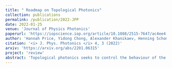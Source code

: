```yaml
---
title: " Roadmap on Topological Photonics"
collection: publications
permalink: /publication/2022-JPP
date: 2022-01-25
venue: 'Journal of Physics Photonics'
paperurl: 'https://iopscience.iop.org/article/10.1088/2515-7647/ac4ee4'
author: 'Hannah Price, Yidong Chong, Alexander Khanikaev, Henning Schomerus, Lukas J. Maczewsky, Mark Kremer, Matthias Heinrich, Alexander Szameit, Oded Zilberberg, Yihao Yang, Baile Zhang, Andrea Alu, Ronny Thomale, Iacopo Carusotto, Philippe St-Jean, Alberto Amo, Avik Dutt, Luqi Yuan, Shanhui Fan, Xuefan Yin, Chao Peng, Tomoki Ozawa, Andrea Blanco-Redondo'
citation: '<i> J. Phys. Photonics </i> 4, 3 (2022)'
arxiv: 'https://arxiv.org/abs/2201.06315'
project: 'review'
abstract: 'Topological photonics seeks to control the behaviour of the light through the design of protected topological modes in photonic structures. While this approach originated from studying the behaviour of electrons in solid-state materials, it has since blossomed into a field that is at the very forefront of the search for new topological types of matter. This can have real implications for future technologies by harnessing the robustness of topological photonics for applications in photonics devices. This Roadmap surveys some of the main emerging areas of research within topological photonics, with a special attention to questions in fundamental science, which photonics is in an ideal position to address. Each section provides an overview of the current and future challenges within a part of the field, highlighting the most exciting opportunities for future research and developments.'
---
```

